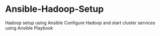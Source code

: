 # Ansible-Hadoop-Setup
Hadoop setup using Ansible
Configure Hadoop and start cluster services using Ansible Playbook
